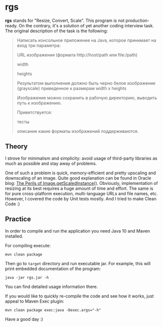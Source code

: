 # rgs

**rgs** stands for "Resize, Convert, Scale". This program is not production-ready. 
On the contrary, it's a solution of yet another coding interview task. The original
description of the task is the following: 

> Написать консольное приложение на Java, которое принимает на вход три параметра:
> 
> URL изображения (формата http://host/path или file:/path)
> 
> width
> 
> heights
> 
> Результатом выполнения должно быть черно белое изображение (grayscale) приведенное к размерам width x heights
> 
> Изображение можно сохранить в рабочую директорию, выводить путь к изображению.
> 
> Приветствуется:
> 
> тесты
> 
> описание какие форматы изображений поддерживаются.
> 

## Theory

I strove for minimalism and simplicity: avoid usage of third-party libraries as 
much as possible and stay away of problems.

One of such a problem is quick, memory-efficient and pretty upscaling and downscaling 
of an image. Quite good explanation can be found in Oracle blog: 
[The Perils of Image.getScaledInstance()](https://community.oracle.com/docs/DOC-983611). 
Obviously, implementation of resizing at its best requires a huge amount of time and 
effort. The same is for pure cross-platform execution, multi-language URLs and file 
names, etc. However, I covered the code by Unit tests mostly. And I tried to make 
Clean Code :)

## Practice

In order to compile and run the application you need Java 10 and Maven installed.

For compiling execute:

```
mvn clean package
```

Then go to `target` directory and run executable jar. For example, this will print 
embedded documentation of the program:

```
java -jar rgs.jar -h
```

You can find detailed usage information there.

If you would like to quickly re-compile the code and see how it works, just appeal
to Maven Exec plugin:   

```
mvn clean package exec:java -Dexec.args="-h"
```

Have a good day :)